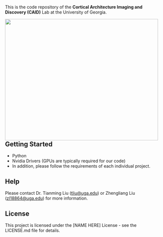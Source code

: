 This is the code repository of the **Cortical Architecture Imaging and Discovery (CAID)** Lab at the University of Georgia. 

<a href="url"><img src="http://doc.x114.org/2013/1009/1669531381267801704.jpg" align="left" height="400" width="100%" ></a>

## Getting Started

* Python
* Nvidia Drivers (GPUs are typically required for our code)
* In addition, please follow the requirements of each individual project.

## Help

Please contact Dr. Tianming Liu (tliu@uga.edu) or Zhengliang Liu (zl18864@uga.edu) for more information. 

## License

This project is licensed under the [NAME HERE] License - see the LICENSE.md file for details.

